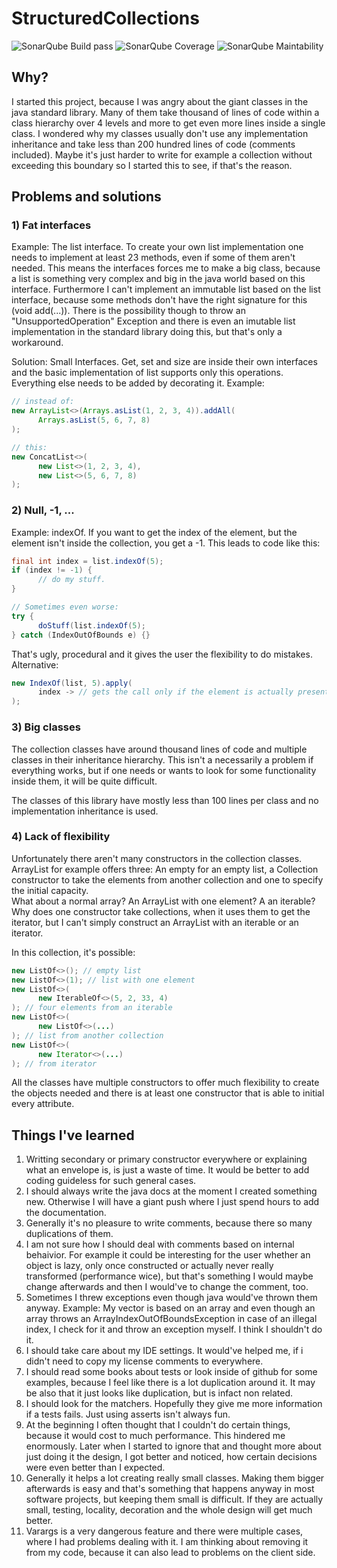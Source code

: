# StructuredCollections

![SonarQube Build pass](https://sonarcloud.io/api/project_badges/measure?project=de.shryne.structured-collections%3Astructured-collections&metric=alert_status)
![SonarQube Coverage](https://sonarcloud.io/api/project_badges/measure?project=de.shryne.structured-collections%3Astructured-collections&metric=coverage)
![SonarQube Maintability](https://sonarcloud.io/api/project_badges/measure?project=de.shryne.structured-collections%3Astructured-collections&metric=sqale_rating)

## Why?

I started this project, because I was angry about the giant classes in the java standard library. Many of them take thousand of lines of
code within a class hierarchy over 4 levels and more to get even more lines inside a single class. I wondered why my classes usually don't
use any implementation inheritance and take less than 200 hundred lines of code (comments included). Maybe it's just harder to write for
example a collection without exceeding this boundary so I started this to see, if that's the reason.

## Problems and solutions

### 1) Fat interfaces
Example: The list interface. To create your own list implementation one needs to implement at least 23 methods, even if some of them aren't
needed. This means the interfaces forces me to make a big class, because a list is something very complex and big in the java world based
on this interface.
Furthermore I can't implement an immutable list based on the list interface, because some methods don't have the right signature
for this (void add(...)). There is the possibility though to throw an "UnsupportedOperation" Exception and there is even an imutable list
implementation in the standard library doing this, but that's only a workaround.

Solution: Small Interfaces. Get, set and size are inside their own interfaces and the basic implementation of list supports only this
operations. Everything else needs to be added by decorating it.
Example:

```java
// instead of:
new ArrayList<>(Arrays.asList(1, 2, 3, 4)).addAll(
      Arrays.asList(5, 6, 7, 8)
);

// this:
new ConcatList<>(
      new List<>(1, 2, 3, 4),
      new List<>(5, 6, 7, 8)
);
```

### 2) Null, -1, ...
Example: indexOf. If you want to get the index of the element, but the element isn't inside the collection, you get a -1. This leads to code like this:
```java
final int index = list.indexOf(5);
if (index != -1) {
      // do my stuff.
}

// Sometimes even worse:
try {
      doStuff(list.indexOf(5);
} catch (IndexOutOfBounds e) {}
```
That's ugly, procedural and it gives the user the flexibility to do mistakes. Alternative:
```java
new IndexOf(list, 5).apply(
      index -> // gets the call only if the element is actually present
);
```

### 3) Big classes
The collection classes have around thousand lines of code and multiple classes in their inheritance hierarchy. This isn't a necessarily a problem if everything works, but if one needs or wants to look for some functionality inside them, it will be quite difficult.

The classes of this library have mostly less than 100 lines per class and no implementation inheritance is used. 

### 4) Lack of flexibility
Unfortunately there aren't many constructors in the collection classes. ArrayList for example offers three: An empty for an empty list, a Collection<E> constructor to take the elements from another collection and one to specify the initial capacity.  
What about a normal array? An ArrayList with one element? A an iterable? Why does one constructor take collections, when it uses them to get the iterator, but I can't simply construct an ArrayList with an iterable or an iterator.  

In this collection, it's possible:
```java
new ListOf<>(); // empty list
new ListOf<>(1); // list with one element
new ListOf<>(
      new IterableOf<>(5, 2, 33, 4)
); // four elements from an iterable
new ListOf<>(
      new ListOf<>(...)
); // list from another collection
new ListOf<>(
      new Iterator<>(...)
); // from iterator
```
All the classes have multiple constructors to offer much flexibility to create the objects needed and there is at least one constructor that is able to initial every attribute.  

## Things I've learned
1) Writting secondary or primary constructor everywhere or explaining what an envelope is, is just a waste of time. It would be better to add coding guideless for such general cases.
2) I should always write the java docs at the moment I created something new. Otherwise I will have a giant push where I just spend hours to add the documentation.
3) Generally it's no pleasure to write comments, because there so many duplications of them.
4) I am not sure how I should deal with comments based on internal behaivior. For example it could be interesting for the user whether an object is lazy, only once constructed or actually never really transformed (performance wice), but that's something I would maybe change afterwards and then I would've to change the comment, too.
5) Sometimes I threw exceptions even though java would've thrown them anyway. Example: My vector is based on an array and even though an array throws an ArrayIndexOutOfBoundsException in case of an illegal index, I check for it and throw an exception myself. I think I shouldn't do it.
6) I should take care about my IDE settings. It would've helped me, if i didn't need to copy my license comments to everywhere.
7) I should read some books about tests or look inside of github for some examples, because I feel like there is a lot duplication around it. It may be also that it just looks like duplication, but is infact non related.
8) I should look for the matchers. Hopefully they give me more information if a tests fails. Just using asserts isn't always fun.
9) At the beginning I often thought that I couldn't do certain things, because it would cost to much performance. This hindered me enormously. Later when I started to ignore that and thought more about just doing it the design, I got better and noticed, how certain decisions were even better than I expected.
10) Generally it helps a lot creating really small classes. Making them bigger afterwards is easy and that's something that happens anyway in most software projects, but keeping them small is difficult. If they are actually small, testing, locality, decoration and the whole design will get much better.
11) Varargs is a very dangerous feature and there were multiple cases, where I had problems dealing with it. I am thinking about removing it from my code, because it can also lead to problems on the client side.
